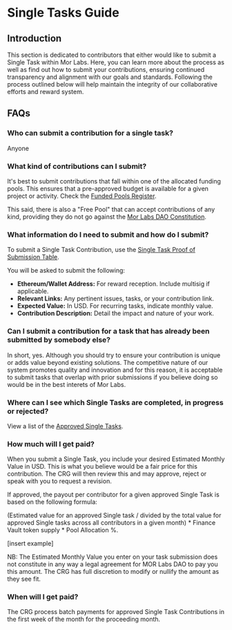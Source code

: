 # Single Tasks Guide

## Introduction

This section is dedicated to contributors that either would like to submit a Single Task within Mor Labs. Here, you can learn more about the process as well as find out how to submit your contributions, ensuring continued transparency and alignment with our goals and standards. Following the process outlined below will help maintain the integrity of our collaborative efforts and reward system.

## FAQs

### Who can submit a contribution for a single task?

Anyone

### What kind of contributions can I submit? 

It's best to submit contributions that fall within one of the allocated funding pools. This ensures that a pre-approved budget is available for a given project or activity. Check the [Funded Pools Register](https://insert.com). 

This said, there is also a "Free Pool" that can accept contributions of any kind, providing they do not go against the [Mor Labs DAO Constitution](https://github.com/Morlabs/DAO). 

### What information do I need to submit and how do I submit?

To submit a Single Task Contribution, use the [Single Task Proof of Submission Table](https://github.com/Morlabs/Contributions/blob/main/single_tasks.md).

You will be asked to submit the following:

- **Ethereum/Wallet Address:** For reward reception. Include multisig if applicable.
- **Relevant Links:** Any pertinent issues, tasks, or your contribution link.
- **Expected Value:** In USD. For recurring tasks, indicate monthly value.
- **Contribution Description:** Detail the impact and nature of your work.

### Can I submit a contribution for a task that has already been submitted by somebody else?

In short, yes. Although you should try to ensure your contribution is unique or adds value beyond existing solutions. The competitive nature of our system promotes quality and innovation and for this reason, it is acceptable to submit tasks that overlap with prior submissions if you believe doing so would be in the best interets of Mor Labs.

### Where can I see which Single Tasks are completed, in progress or rejected?

View a list of the [Approved Single Tasks](https://github.com/Morlabs/Contributions/blob/main/single_tasks.md).

### How much will I get paid?
When you submit a Single Task, you include your desired Estimated Monthly Value in USD. This is what you believe would be a fair price for this contribution. The CRG will then review this and may approve, reject or speak with you to request a revision. 

If approved, the payout per contributor for a given approved Single Task is based on the following formula: 

(Estimated value for an approved Single task / divided by the total value for approved Single tasks across all contributors in a given month) * Finance Vault token supply * Pool Allocation %. 

[insert example] 

NB: The Estimated Monthly Value you enter on your task submission does not constitute in any way a legal agreement for MOR Labs DAO to pay you this amount. The CRG has full discretion to modify or nullify the amount as they see fit.  

### When will I get paid?

The CRG process batch payments for approved Single Task Contributions in the first week of the month for the proceeding month. 

